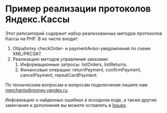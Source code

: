 # Пример реализации протоколов  Яндекс.Кассы

Этот репозиторий содержит набор реализованных методов протоколов Кассы на PHP. В их число входит:

1. Обработку checkOrder- и paymentAviso-уведомлений по схеме XML/PKCS#7. 
2. Реализацию методов управления заказами:
   1. Информационные запросы: listOrders, listReturns.
   2. Финансовые операции: returnPayment, confirmPayment, cancelPayment, repeatCardPayment.

По техническим вопросам и вопросам подключения пишите нам [merchants@money.yandex.ru](mailto:merchants@money.yandex.ru).

Информацию о найденных ошибках в исходном коде, а также другие замечания и дополнения вы можете оставлять в [Issues](https://github.com/yandex-money/yandex-money-kassa-example/issues).